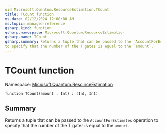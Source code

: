 ```yaml
---
uid Microsoft.Quantum.ResourceEstimation.TCount
title: TCount function
ms.date: 02/12/2024 12:00:00 AM
ms.topic: managed-reference
qsharp.kind: function
qsharp.namespace: Microsoft.Quantum.ResourceEstimation
qsharp.name: TCount
qsharp.summary: Returns a tuple that can be passed to the `AccountForEstimates` operation
to specify that the number of the T gates is equal to the `amount`.
---
```


# TCount function

Namespace: [Microsoft.Quantum.ResourceEstimation](xref:Microsoft.Quantum.ResourceEstimation)

```qsharp
function TCount(amount : Int) : (Int, Int)
```

## Summary
Returns a tuple that can be passed to the `AccountForEstimates` operation
to specify that the number of the T gates is equal to the `amount`.
